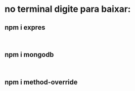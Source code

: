 <h1>no terminal digite para baixar:</h1>

<h2>npm i expres</h2> <br>
<h2>npm i mongodb</h2> <br>
<h2>npm i method-override</h2> <br>
